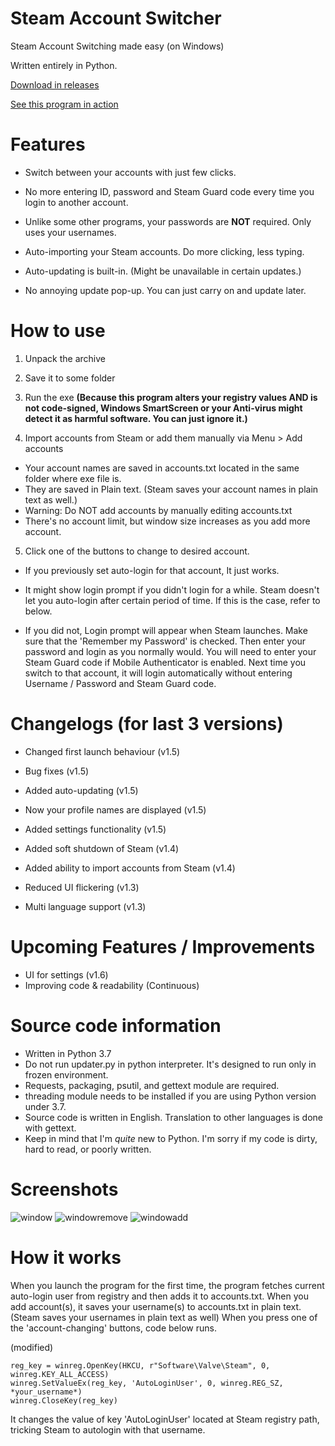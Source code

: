 # Steam Account Switcher
Steam Account Switching made easy (on Windows)

Written entirely in Python.

[Download in releases](https://github.com/sw2719/steam-account-switcher/releases)

[See this program in action](https://youtu.be/WFtv10RZ_UA)

# Features
* Switch between your accounts with just few clicks.

* No more entering ID, password and Steam Guard code every time you login to another account.

* Unlike some other programs, your passwords are **NOT** required. Only uses your usernames.

* Auto-importing your Steam accounts. Do more clicking, less typing.

* Auto-updating is built-in. (Might be unavailable in certain updates.)

* No annoying update pop-up. You can just carry on and update later.

# How to use
1. Unpack the archive
2. Save it to some folder
3. Run the exe
**(Because this program alters your registry values AND is not code-signed, Windows SmartScreen or your Anti-virus might detect it as harmful software. You can just ignore it.)**

4. Import accounts from Steam or add them manually via Menu > Add accounts
* Your account names are saved in accounts.txt located in the same folder where exe file is.
* They are saved in Plain text. (Steam saves your account names in plain text as well.)
* Warning: Do NOT add accounts by manually editing accounts.txt
* There's no account limit, but window size increases as you add more account.

5. Click one of the buttons to change to desired account.
* If you previously set auto-login for that account, It just works.
* It might show login prompt if you didn't login for a while. Steam doesn't let you auto-login after certain period of time. If this is the case, refer to below.

* If you did not, Login prompt will appear when Steam launches. Make sure that the 'Remember my Password' is checked. Then enter your password and login as you normally would. You will need to enter your Steam Guard code if Mobile Authenticator is enabled. Next time you switch to that account, it will login automatically without entering Username / Password and Steam Guard code.

# Changelogs (for last 3 versions)
* Changed first launch behaviour (v1.5)
* Bug fixes (v1.5)
* Added auto-updating (v1.5)
* Now your profile names are displayed (v1.5)
* Added settings functionality (v1.5)

* Added soft shutdown of Steam (v1.4)
* Added ability to import accounts from Steam (v1.4)

* Reduced UI flickering (v1.3)
* Multi language support (v1.3)

# Upcoming Features / Improvements
* UI for settings (v1.6)
* Improving code & readability (Continuous)

# Source code information
* Written in Python 3.7
* Do not run updater.py in python interpreter. It's designed to run only in frozen environment.
* Requests, packaging, psutil, and gettext module are required.
* threading module needs to be installed if you are using Python version under 3.7.
* Source code is written in English. Translation to other languages is done with gettext.
* Keep in mind that I'm _quite_ new to Python. I'm sorry if my code is dirty, hard to read, or poorly written.

# Screenshots
![window](https://user-images.githubusercontent.com/22590718/63221824-87af7e00-c1d9-11e9-96e2-87508d2128b5.png)
![windowremove](https://user-images.githubusercontent.com/22590718/63221825-87af7e00-c1d9-11e9-8887-ed530c305166.png)
![windowadd](https://user-images.githubusercontent.com/22590718/63221826-88481480-c1d9-11e9-82eb-2b78dc9d528d.png)

# How it works
When you launch the program for the first time, the program fetches current auto-login user from registry and then adds it to accounts.txt.
When you add account(s), it saves your username(s) to accounts.txt in plain text.
(Steam saves your usernames in plain text as well)
When you press one of the 'account-changing' buttons, code below runs.

(modified)
```
reg_key = winreg.OpenKey(HKCU, r"Software\Valve\Steam", 0, winreg.KEY_ALL_ACCESS)
winreg.SetValueEx(reg_key, 'AutoLoginUser', 0, winreg.REG_SZ, *your_username*)
winreg.CloseKey(reg_key)
```
It changes the value of key 'AutoLoginUser' located at Steam registry path, tricking Steam to autologin with that username.
